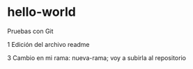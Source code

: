 # hello-world
Pruebas con Git

1 Edición del archivo readme

3 Cambio en mi rama: nueva-rama; voy a subirla al repositorio
